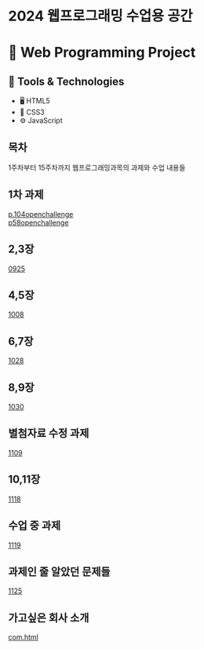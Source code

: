 # 2024 웹프로그래밍 수업용 공간
# 🌟 Web Programming Project
## 🧰 Tools & Technologies
- 🖥️ HTML5
- 🎨 CSS3
- ⚙️ JavaScript

## 목차
1주차부터 15주차까지 웹프로그래밍과목의 과제와 수업 내용들
## 1차 과제
[p.104openchallenge](https://donghyup.github.io/webpgm/p.104openchallenge)<br>
[p58openchallenge](https://donghyup.github.io/webpgm/)<br>
## 2,3장
[0925](https://donghyup.github.io/webpgm/0925)<br>
## 4,5장
[1008](https://donghyup.github.io/webpgm/1008)<br>
## 6,7장
[1028](https://donghyup.github.io/webpgm/1028)<br>
## 8,9장
[1030](https://donghyup.github.io/webpgm/1030)<br>
## 별첨자료 수정 과제
[1109](https://donghyup.github.io/webpgm/1109)<br>
## 10,11장 
[1118](https://donghyup.github.io/webpgm/1118)<br>
## 수업 중 과제
[1119](https://donghyup.github.io/webpgm/1119)<br>
## 과제인 줄 알았던 문제들
[1125](https://donghyup.github.io/webpgm/1125)<br>
## 가고싶은 회사 소개
[com.html](https://donghyup.github.io/webpgm/com.html)
